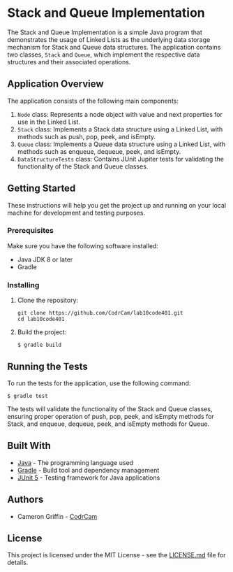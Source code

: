 # Stack and Queue Implementation

The Stack and Queue Implementation is a simple Java program that demonstrates the usage of Linked Lists as the underlying data storage mechanism for Stack and Queue data structures. The application contains two classes, `Stack` and `Queue`, which implement the respective data structures and their associated operations.

## Application Overview

The application consists of the following main components:

1. `Node` class: Represents a node object with value and next properties for use in the Linked List.
2. `Stack` class: Implements a Stack data structure using a Linked List, with methods such as push, pop, peek, and isEmpty.
3. `Queue` class: Implements a Queue data structure using a Linked List, with methods such as enqueue, dequeue, peek, and isEmpty.
4. `DataStructureTests` class: Contains JUnit Jupiter tests for validating the functionality of the Stack and Queue classes.

## Getting Started

These instructions will help you get the project up and running on your local machine for development and testing purposes.

### Prerequisites

Make sure you have the following software installed:

- Java JDK 8 or later
- Gradle

### Installing

1. Clone the repository:

    ```
    git clone https://github.com/CodrCam/lab10code401.git
    cd lab10code401
    ```

2. Build the project:

   `$ gradle build`

## Running the Tests

To run the tests for the application, use the following command:

`$ gradle test`

The tests will validate the functionality of the Stack and Queue classes, ensuring proper operation of push, pop, peek, and isEmpty methods for Stack, and enqueue, dequeue, peek, and isEmpty methods for Queue.

## Built With

- [Java](https://www.oracle.com/java/) - The programming language used
- [Gradle](https://gradle.org/) - Build tool and dependency management
- [JUnit 5](https://junit.org/junit5/) - Testing framework for Java applications

## Authors

- Cameron Griffin - [CodrCam](https://github.com/CodrCam)

## License

This project is licensed under the MIT License - see the [LICENSE.md](LICENSE) file for details.